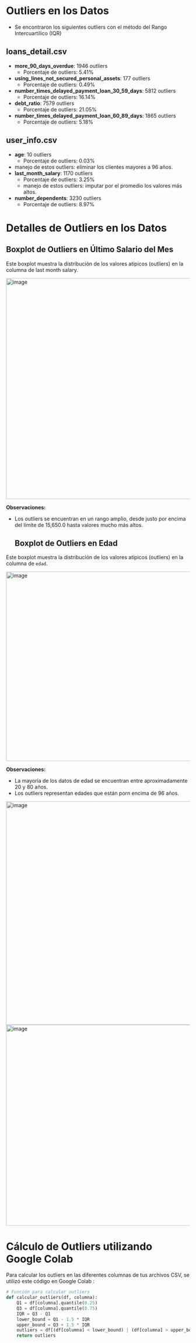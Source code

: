 #  Outliers en los Datos

- Se encontraron los siguientes outliers con el método del Rango Intercuartílico (IQR)

## loans_detail.csv

- **more_90_days_overdue**: 1946 outliers
  - Porcentaje de outliers: 5.41%
- **using_lines_not_secured_personal_assets**: 177 outliers
  - Porcentaje de outliers: 0.49%
- **number_times_delayed_payment_loan_30_59_days**: 5812 outliers
  - Porcentaje de outliers: 16.14%
- **debt_ratio**: 7579 outliers
  - Porcentaje de outliers: 21.05%
- **number_times_delayed_payment_loan_60_89_days**: 1865 outliers
  - Porcentaje de outliers: 5.18%

## user_info.csv

- **age**: 10 outliers
  - Porcentaje de outliers: 0.03%
 - manejo de estos outliers: eliminar los clientes mayores a 96 años.
- **last_month_salary**: 1170 outliers
  - Porcentaje de outliers: 3.25%
  - manejo de estos outliers: imputar por el promedio los valores más altos.
- **number_dependents**: 3230 outliers
  - Porcentaje de outliers: 8.97%
 


# Detalles de Outliers en los Datos
## Boxplot de Outliers en Último Salario del Mes

Este boxplot muestra la distribución de los valores atípicos (outliers) en la columna de last month salary.

<img width="603" alt="image" src="https://github.com/user-attachments/assets/03c2b291-c696-4a8b-ab4c-b78f8e21853e">


**Observaciones:**
- Los outliers se encuentran en un rango amplio, desde justo por encima del límite de 15,650.0 hasta valores mucho más altos.
  
  ## Boxplot de Outliers en Edad

Este boxplot muestra la distribución de los valores atípicos (outliers) en la columna de `edad`.

<img width="517" alt="image" src="https://github.com/user-attachments/assets/cbd49d78-66a3-4509-adef-71730fbc5a2d">

**Observaciones:**
- La mayoría de los datos de edad se encuentran entre aproximadamente 20 y 80 años.
- Los outliers representan edades que están porn encima de 96 años.

<img width="610" alt="image" src="https://github.com/user-attachments/assets/3b0c564c-267a-4405-8f36-6e49bec13724">
<img width="548" alt="image" src="https://github.com/user-attachments/assets/495d9f0e-c4a7-462f-b5cf-16932f45cc94">

  
# Cálculo de Outliers utilizando Google Colab
Para calcular los outliers en las diferentes columnas de tus archivos CSV, se utilizó este código en Google Colab  :

```python
# Función para calcular outliers
def calcular_outliers(df, columna):
    Q1 = df[columna].quantile(0.25)
    Q3 = df[columna].quantile(0.75)
    IQR = Q3 - Q1
    lower_bound = Q1 - 1.5 * IQR
    upper_bound = Q3 + 1.5 * IQR
    outliers = df[(df[columna] < lower_bound) | (df[columna] > upper_bound)]
    return outliers


